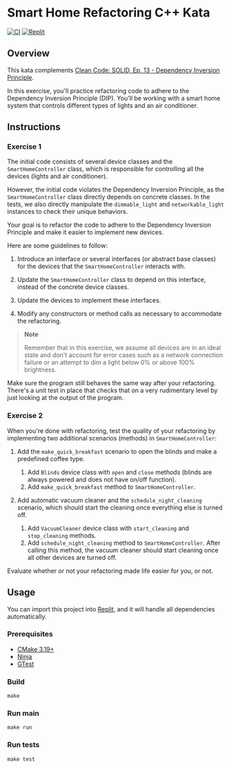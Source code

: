 # Smart Home Refactoring C++ Kata

[![CI](https://github.com/Coding-Cuddles/smart-home-refactoring-cpp-kata/actions/workflows/main.yml/badge.svg)](https://github.com/Coding-Cuddles/smart-home-refactoring-cpp-kata/actions/workflows/main.yml)
[![Replit](https://img.shields.io/badge/Try%20with%20Replit-black?logo=replit)](https://replit.com/new/github/Coding-Cuddles/smart-home-refactoring-cpp-kata)

## Overview

This kata complements [Clean Code: SOLID, Ep. 13 - Dependency Inversion Principle](https://cleancoders.com/episode/clean-code-episode-13).

In this exercise, you'll practice refactoring code to adhere to the Dependency
Inversion Principle (DIP). You'll be working with a smart home system that
controls different types of lights and an air conditioner.

## Instructions

### Exercise 1

The initial code consists of several device classes and the
`SmartHomeController` class, which is responsible for controlling all the
devices (lights and air conditioner).

However, the initial code violates the Dependency Inversion Principle, as the
`SmartHomeController` class directly depends on concrete classes. In the tests,
we also directly manipulate the `dimmable_light` and `networkable_light`
instances to check their unique behaviors.

Your goal is to refactor the code to adhere to the Dependency Inversion
Principle and make it easier to implement new devices.

Here are some guidelines to follow:

1. Introduce an interface or several interfaces (or abstract base classes) for
   the devices that the `SmartHomeController` interacts with.

1. Update the `SmartHomeController` class to depend on this interface, instead
   of the concrete device classes.

1. Update the devices to implement these interfaces.

1. Modify any constructors or method calls as necessary to accommodate the
   refactoring.

> **Note**
>
> Remember that in this exercise, we assume all devices are in an ideal state
> and don't account for error cases such as a network connection failure or an
> attempt to dim a light below 0% or above 100% brightness.

Make sure the program still behaves the same way after your refactoring.
There's a unit test in place that checks that on a very rudimentary level by
just looking at the output of the program.

### Exercise 2

When you're done with refactoring, test the quality of your refactoring by
implementing two additional scenarios (methods) in `SmartHomeController`:

1. Add the `make_quick_breakfast` scenario to open the blinds and make a
   predefined coffee type.
   1. Add `Blinds` device class with `open` and `close` methods
      (blinds are always powered and does not have on/off function).
   1. Add `make_quick_breakfast` method to `SmartHomeController`.

1. Add automatic vacuum cleaner and the `schedule_night_cleaning` scenario, which
   should start the cleaning once everything else is turned off.
   1. Add `VacuumCleaner` device class with `start_cleaning` and `stop_cleaning`
      methods.
   1. Add `schedule_night_cleaning` method to `SmartHomeController`. After
      calling this method, the vacuum cleaner should start cleaning once all
      other devices are turned off.

Evaluate whether or not your refactoring made life easier for you, or not.

## Usage

You can import this project into [Replit](https://replit.com), and it will
handle all dependencies automatically.

### Prerequisites

* [CMake 3.19+](https://cmake.org)
* [Ninja](https://ninja-build.org)
* [GTest](https://github.com/google/googletest)

### Build

```console
make
```

### Run main

```console
make run
```

### Run tests

```console
make test
```
